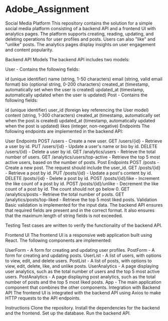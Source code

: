 # Adobe_Assignment

Social Media Platform
This repository contains the solution for a simple social media platform consisting of a backend API and a frontend UI with analytics pages. The platform supports creating, reading, updating, and deleting operations for user profiles and posts. Users can also "like" and "unlike" posts. The analytics pages display insights on user engagement and content popularity.

Backend API
Models
The backend API includes two models:

User - Contains the following fields:

id (unique identifier)
name (string, 1-50 characters)
email (string, valid email format)
bio (optional string, 0-200 characters)
created_at (timestamp, automatically set when the user is created)
updated_at (timestamp, automatically updated when the user is updated)
Post - Contains the following fields:

id (unique identifier)
user_id (foreign key referencing the User model)
content (string, 1-300 characters)
created_at (timestamp, automatically set when the post is created)
updated_at (timestamp, automatically updated when the post is updated)
likes (integer, non-negative)
Endpoints
The following endpoints are implemented in the backend API:

User Endpoints
POST /users - Create a new user.
GET /users/{id} - Retrieve a user by id.
PUT /users/{id} - Update a user's name or bio by id.
DELETE /users/{id} - Delete a user by id.
GET /analytics/users - Retrieve the total number of users.
GET /analytics/users/top-active - Retrieve the top 5 most active users, based on the number of posts.
Post Endpoints
POST /posts - Create a new post. The request should include the user_id.
GET /posts/{id} - Retrieve a post by id.
PUT /posts/{id} - Update a post's content by id.
DELETE /posts/{id} - Delete a post by id.
POST /posts/{id}/like - Increment the like count of a post by id.
POST /posts/{id}/unlike - Decrement the like count of a post by id. The count should not go below 0.
GET /analytics/posts - Retrieve the total number of posts.
GET /analytics/posts/top-liked - Retrieve the top 5 most liked posts.
Validation
Basic validation is implemented for the input data. The backend API ensures that required fields are present and in the correct format. It also ensures that the maximum length of string fields is not exceeded.

Testing
Test cases are written to verify the functionality of the backend API.

Frontend UI
The frontend UI is a responsive web application built using React. The following components are implemented:

UserForm - A form for creating and updating user profiles.
PostForm - A form for creating and updating posts.
UserList - A list of users, with options to view, edit, and delete users.
PostList - A list of posts, with options to view, edit, delete, like, and unlike posts.
UserAnalytics - A page displaying user analytics, such as the total number of users and the top 5 most active users.
PostAnalytics - A page displaying post analytics, such as the total number of posts and the top 5 most liked posts.
App - The main application component that combines the other components.
Integration with Backend API
The frontend UI is integrated with the backend API using Axios to make HTTP requests to the API endpoints. 

Instructions
Clone the repository.
Install the dependencies for the backend and the frontend.
Set up the database.
Run the backend API.
